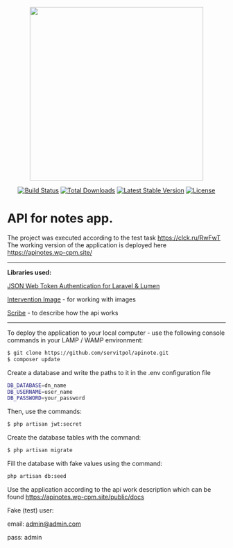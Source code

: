 <p align="center"><a href="https://laravel.com" target="_blank"><img src="https://raw.githubusercontent.com/laravel/art/master/logo-lockup/5%20SVG/2%20CMYK/1%20Full%20Color/laravel-logolockup-cmyk-red.svg" width="400"></a></p>

<p align="center">
<a href="https://travis-ci.org/laravel/framework"><img src="https://travis-ci.org/laravel/framework.svg" alt="Build Status"></a>
<a href="https://packagist.org/packages/laravel/framework"><img src="https://poser.pugx.org/laravel/framework/d/total.svg" alt="Total Downloads"></a>
<a href="https://packagist.org/packages/laravel/framework"><img src="https://poser.pugx.org/laravel/framework/v/stable.svg" alt="Latest Stable Version"></a>
<a href="https://packagist.org/packages/laravel/framework"><img src="https://poser.pugx.org/laravel/framework/license.svg" alt="License"></a>
</p>

# API for notes app.


The project was executed according to the test task https://clck.ru/RwFwT
The working version of the application is deployed here https://apinotes.wp-cpm.site/ 
***

**Libraries used:**  

[JSON Web Token Authentication for Laravel & Lumen](https://github.com/tymondesigns/jwt-auth)  

[Intervention Image](https://github.com/Intervention/image) - for working with images  

[Scribe](https://github.com/knuckleswtf/scribe) - to describe how the api works  


***

To deploy the application to your local computer - use the following console commands in your LAMP / WAMP environment:
```sh
$ git clone https://github.com/servitpol/apinote.git
$ composer update
```


Create a database and write the paths to it in the .env configuration file
```sh
DB_DATABASE=dn_name
DB_USERNAME=user_name
DB_PASSWORD=your_password
```

Then, use the commands:
```sh
$ php artisan jwt:secret
```
Create the database tables with the command:

```sh
$ php artisan migrate
```

Fill the database with fake values using the command:

```sh
php artisan db:seed
```
Use the application according to the api work description which can be found https://apinotes.wp-cpm.site/public/docs

Fake (test) user:

email: admin@admin.com

pass: admin
